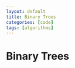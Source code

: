 ```yaml
---
layout: default
title: Binary Trees
categories: [code]
tags: [algorithms]
---
```


Binary Trees
============
